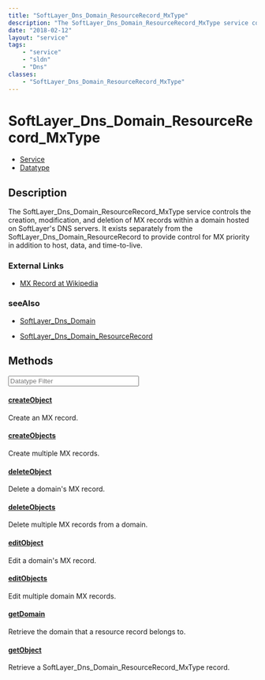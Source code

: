 ```yaml
---
title: "SoftLayer_Dns_Domain_ResourceRecord_MxType"
description: "The SoftLayer_Dns_Domain_ResourceRecord_MxType service controls the creation, modification, and deletion of MX records w... "
date: "2018-02-12"
layout: "service"
tags:
    - "service"
    - "sldn"
    - "Dns"
classes:
    - "SoftLayer_Dns_Domain_ResourceRecord_MxType"
---
```

# SoftLayer_Dns_Domain_ResourceRecord_MxType
<div id='service-datatype'>
    <ul id='sldn-reference-tabs'>
    <li id='service'> <a href='/reference/services/SoftLayer_Dns_Domain_ResourceRecord_MxType' >Service</a></li>    <li id='datatype'> <a href='/reference/datatypes/SoftLayer_Dns_Domain_ResourceRecord_MxType' >Datatype</a></li>
    </ul>
</div>

## Description
The SoftLayer_Dns_Domain_ResourceRecord_MxType service controls the creation, modification, and deletion of MX records within a domain hosted on SoftLayer's DNS servers. It exists separately from the SoftLayer_Dns_Domain_ResourceRecord to provide control for MX priority in addition to host, data, and time-to-live. 

### External Links


* [MX Record at Wikipedia](http://en.wikipedia.org/wiki/MX_record)




### seeAlso

* [SoftLayer_Dns_Domain](/reference/services/SoftLayer_Dns_Domain )


* [SoftLayer_Dns_Domain_ResourceRecord](/reference/services/SoftLayer_Dns_Domain_ResourceRecord )


        
<div id="properties" class="content service-content">

## Methods

<div class="view-filters">
    <div class="clearfix">
        <div class="search-input-box">
            <input placeholder="Datatype Filter" onkeyup="titleSearch(inputId='edit-combine', divId='method-div', elementClass='method-row')" 
                type="text" id="edit-combine" value="" size="30" maxlength="128" class="form-text">
        </div>
    </div>
</div>

#### [createObject](/reference/services/SoftLayer_Dns_Domain_ResourceRecord_MxType/createObject)
Create an MX record.

#### [createObjects](/reference/services/SoftLayer_Dns_Domain_ResourceRecord_MxType/createObjects)
Create multiple MX records.

#### [deleteObject](/reference/services/SoftLayer_Dns_Domain_ResourceRecord_MxType/deleteObject)
Delete a domain's MX record.

#### [deleteObjects](/reference/services/SoftLayer_Dns_Domain_ResourceRecord_MxType/deleteObjects)
Delete multiple MX records from a domain.

#### [editObject](/reference/services/SoftLayer_Dns_Domain_ResourceRecord_MxType/editObject)
Edit a domain's MX record.

#### [editObjects](/reference/services/SoftLayer_Dns_Domain_ResourceRecord_MxType/editObjects)
Edit multiple domain MX records.

#### [getDomain](/reference/services/SoftLayer_Dns_Domain_ResourceRecord_MxType/getDomain)
Retrieve the domain that a resource record belongs to.

#### [getObject](/reference/services/SoftLayer_Dns_Domain_ResourceRecord_MxType/getObject)
Retrieve a SoftLayer_Dns_Domain_ResourceRecord_MxType record.

</div>

